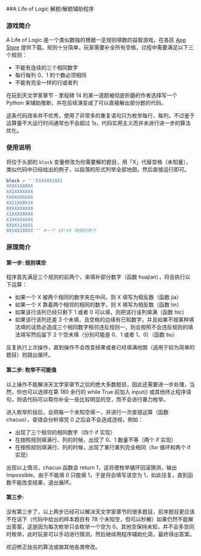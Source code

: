 ##A Life of Logic 解题/解题辅助程序

### 游戏简介

A Life of Logic 是一个类似数独的根据一定规则填数的益智游戏，在各区 [App Store](https://apps.apple.com/cn/app/a-life-of-logic/id1329455663) 提供下载。规则十分简单，玩家需要补全所有空格，过程中需要满足以下三个规则：

* 不能有连续的三个相同数字
* 每行每列 0、1 的个数必须相同
* 不能有完全一样的行或者列

在玩到天文学家章节 - 里程碑 14 的某一道题被彻底折磨的作者选择写一个 Python 来辅助推断，并在后续演变成了可以直接解出部分题的代码。

这条代码效率并不优秀，使用了非常多的重复语句只为枚举每行、每列。不过鉴于运算量不大运行时间通常也不会超过 1s，代码实用主义而并未进行进一步的算法优化。

### 使用说明

将位于头部的 `block` 变量修改为你需要解的题目，用「X」代替空格（未知量），类似代码中已经给出的例子，以段落的形式列举全部地图，然后直接运行即可。

```python
block = '''X1XXXX1XX1
XXXX1XX0XX
XX1XXXXXXX
XXXXXXXXXX
XX11XX0X1X
0XXXXXXXX0
X1XXXX0XXX
X1XXXXXXXX
XXXX11XXX1
0X1XX1X0XX''' #一个 10*10 地图的例子
```

### 原理简介

#### 第一步: 规则填空

程序首先满足三个规则的前两个，来填补部分数字（函数 huajian），将会执行以下运算：

* 如果一个 X 被两个相同的数字夹在中间，则 X 填写为相反数（函数 jia）
* 如果一个 X 靠着两个相邻的相同的数字，则 X 填写为相反数（函数 lin）
* 如果该行该列已经只剩下 1 或者 0 可以填，则把该行该列填满（函数 hlc）
* 如果该行该列还差 3 个未填，且空格的边缘有已知数字，并且如果不按某种填法填的话势必造成三个相同数字相邻违反规则一，则会按照不会违反规则的填法填写然后留下 2 个空未填（分别可能是 0、1 或者 1、0）（函数 bu）

反复执行上次操作，直到操作不会改变结果或者已经填满地图（适用于较为简单的题目）则跳出循环。

#### 第二步: 枚举不可能值

以上操作不能解决天文学家章节之后的绝大多数题目，因此还需要进一步处理，当然，你也可以选择在第 180 余行的 while True 前加入 input() 或其他终止程序语句，则该代码可以帮你补全一些比较明显的空，而不会进行暴力枚举。

进入枚举阶段后，会把每一个未知空填一，并进行一次查错运算（函数 chacuo），查错会分析填完 0 之后会不会造成违规，例如：

* 出现了三个相邻的相同数字（四个 if 实现）
* 在按照规则填满行、列的时候，出现了 0、1 数量不等（两个 if 实现）
* 在按照规则填满行、列的时候，出现了某行某列完全相同（for 循环和两个 if 实现）

出现以上情况，chacuo 函数会 return 1，这将使枚举循环回滚猜测，输出 Impossible。由于不能填 0 只能填 1，于是将会填写该空为 1，如此往复，直到函数不能改变结果，退出循环。

#### 第三步:

没有第三步了，以上两步已经可以解决天文学家章节的很多题目，前序题目更应该不在话下（代码中给出的样本题目有 78 个未知空，但可以秒解）如果仍然不能解出答案，这是因为每次枚举只会枚举一个空为 0，其他空保持未知，并不会多空同时枚举，此时玩家可以手动进行猜测，然后继续用程序辅助化简，最终得出答案。



欢迎修正拙劣的算法或做其他各类修改。